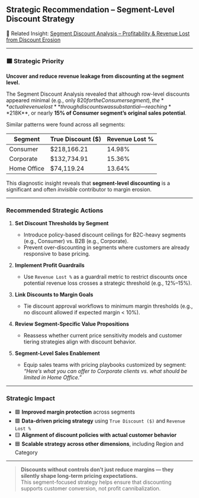 ## Strategic Recommendation – Segment-Level Discount Strategy

📁 Related Insight: [Segment Discount Analysis – Profitability & Revenue Lost from Discount Erosion](Segment_Discount_Analysis.md)

---

### 🟪 Strategic Priority
**Uncover and reduce revenue leakage from discounting at the segment level.**

The Segment Discount Analysis revealed that although row-level discounts appeared minimal (e.g., only $820 for the Consumer segment), the **actual revenue lost** through discounts was substantial — reaching **$218K**, or nearly **15% of Consumer segment’s original sales potential**.

Similar patterns were found across all segments:

| Segment     | True Discount ($) | Revenue Lost % |
|-------------|-------------------|----------------|
| Consumer    | $218,166.21       | 14.98%         |
| Corporate   | $132,734.91       | 15.36%         |
| Home Office | $74,119.24        | 13.64%         |

This diagnostic insight reveals that **segment-level discounting** is a significant and often *invisible* contributor to margin erosion.

---

### Recommended Strategic Actions

1. **Set Discount Thresholds by Segment**
   - Introduce policy-based discount ceilings for B2C-heavy segments (e.g., Consumer) vs. B2B (e.g., Corporate).
   - Prevent over-discounting in segments where customers are already responsive to base pricing.

2. **Implement Profit Guardrails**
   - Use `Revenue Lost %` as a guardrail metric to restrict discounts once potential revenue loss crosses a strategic threshold (e.g., 12%–15%).

3. **Link Discounts to Margin Goals**
   - Tie discount approval workflows to minimum margin thresholds (e.g., no discount allowed if expected margin < 10%).

4. **Review Segment-Specific Value Propositions**
   - Reassess whether current price sensitivity models and customer tiering strategies align with discount behavior.

5. **Segment-Level Sales Enablement**
   - Equip sales teams with pricing playbooks customized by segment:  
     *“Here’s what you can offer to Corporate clients vs. what should be limited in Home Office.”*

---

### Strategic Impact

- 🟩 **Improved margin protection** across segments
- 🟪 **Data-driven pricing strategy** using `True Discount ($)` and `Revenue Lost %`
- 🟨 **Alignment of discount policies with actual customer behavior**
- 🟦 **Scalable strategy across other dimensions**, including Region and Category

---

> **Discounts without controls don’t just reduce margins — they silently shape long-term pricing expectations.**  
> This segment-focused strategy helps ensure that discounting supports customer conversion, not profit cannibalization.

